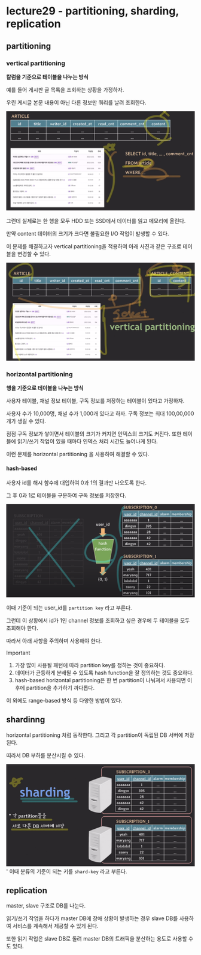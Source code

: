 # lecture29 - partitioning, sharding, replication

## partitioning

### vertical partitioning

**칼럼을 기준으로 테이블을 나누는 방식**

예를 들어 게시판 글 목록을 조회하는 상황을 가정하자.

우린 게시글 본문 내용이 아닌 다른 정보만 쿼리를 날려 조회한다.

![alt text](<게시글 조회.png>)

그런데 실제로는 한 행을 모두 HDD 또는 SSD에서 데이터를 읽고 메모리에 올린다.

만약 content 데이터의 크기가 크다면 불필요한 I/O 작업이 발생할 수 있다.

이 문제를 해결하고자 vertical partitioning을 적용하여 아래 사진과 같은 구조로 테이블을 변경할 수 있다.

![alt text](<vertical partitioning.png>)

### horizontal partitioning

**행을 기준으로 테이블을 나누는 방식**

사용자 테이블, 채널 정보 테이블, 구독 정보를 저장하는 테이블이 있다고 가정하자.

사용자 수가 10,000명, 채널 수가 1,000개 있다고 하자. 구독 정보는 최대 100,00,000개가 생길 수 있다.

점점 구독 정보가 쌓이면서 테이블의 크기가 커지면 인덱스의 크기도 커진다. 또한 테이블에 읽기/쓰기 작업이 있을 때마다 인덱스 처리 시간도 늘어나게 된다.

이런 문제를 horizontal partitioning 을 사용하여 해결할 수 있다.

#### hash-based

사용자 id를 해시 함수에 대입하여 0과 1의 결과만 나오도록 한다.

그 후 0과 1로 테이블을 구분하여 구독 정보를 저장한다.

![alt text](<hash function.png>)

이때 기준이 되는 user_id를 `partition key` 라고 부른다.

그런데 이 상황에서 id가 1인 channel 정보를 조회하고 싶은 경우에 두 테이블을 모두 조회해야 한다.

따라서 아래 사항을 주의하며 사용해야 한다.

> [!IMPORTANT]
>
> 1. 가장 많이 사용될 패턴에 따라 partition key를 정하는 것이 중요하다.
> 2. 데이터가 균등하게 분배될 수 있도록 hash function을 잘 정의하는 것도 중요하다.
> 3. hash-based horizontal partitioning은 한 번 partition이 나눠져서 사용되면 이후에 partition을 추가하기 까다롭다.
>
> 이 외에도 range-based 방식 등 다양한 방법이 있다.

## shardinng

horizontal partitioning 처럼 동작한다. 그리고 각 partition이 독립된 DB 서버에 저장된다.

띠라서 DB 부하를 분산시킬 수 있다.

![alt text](sharding.png)
'
이때 분류의 기준이 되는 키를 `shard-key` 라고 부른다.

## replication

master, slave 구조로 DB를 나눈다.

읽기/쓰기 작업을 하다가 master DB에 장애 상황이 발생하는 경우 slave DB를 사용하여 서비스를 계속해서 제공할 수 있게 된다.

또한 읽기 작업은 slave DB로 돌려 master DB의 트래픽을 분산하는 용도로 사용할 수도 있다.
